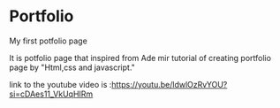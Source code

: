 # Portfolio
 My first potfolio page 

 It is potfolio page that inspired from Ade mir tutorial of creating portfolio page by "Html,css and javascript."

 link to the youtube video is :https://youtu.be/ldwlOzRvYOU?si=cDAes11_VkUqHIRm

